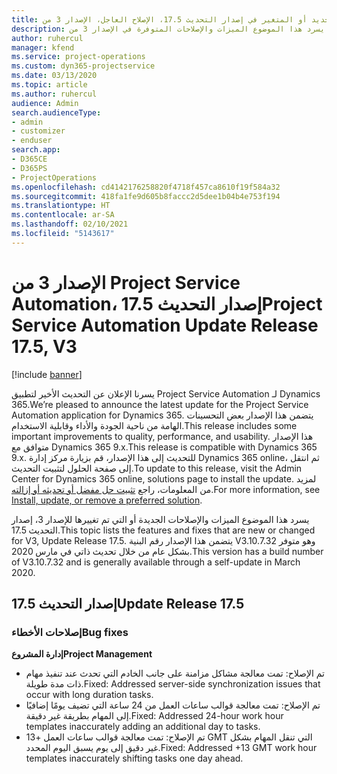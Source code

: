 ```yaml
---
title: الجديد أو المتغير في إصدار التحديث 17.5، الإصلاح العاجل، الإصدار 3 من Project Service Automation
description: يسرد هذا الموضوع الميزات والإصلاحات المتوفرة في الإصدار 3 من Project Service Automation، إصدار التحديث 17.5.
author: ruhercul
manager: kfend
ms.service: project-operations
ms.custom: dyn365-projectservice
ms.date: 03/13/2020
ms.topic: article
ms.author: ruhercul
audience: Admin
search.audienceType:
- admin
- customizer
- enduser
search.app:
- D365CE
- D365PS
- ProjectOperations
ms.openlocfilehash: cd4142176258820f4718f457ca8610f19f584a32
ms.sourcegitcommit: 418fa1fe9d605b8faccc2d5dee1b04b4e753f194
ms.translationtype: HT
ms.contentlocale: ar-SA
ms.lasthandoff: 02/10/2021
ms.locfileid: "5143617"
---
```

# <a name="project-service-automation-update-release-175-v3"></a><span data-ttu-id="aa6cf-103">الإصدار 3 من Project Service Automation، إصدار التحديث 17.5</span><span class="sxs-lookup"><span data-stu-id="aa6cf-103">Project Service Automation Update Release 17.5, V3</span></span>

[!include [banner](../includes/psa-now-project-operations.md)]

<span data-ttu-id="aa6cf-104">يسرنا الإعلان عن التحديث الأخير لتطبيق Project Service Automation لـ Dynamics 365.</span><span class="sxs-lookup"><span data-stu-id="aa6cf-104">We’re pleased to announce the latest update for the Project Service Automation application for Dynamics 365.</span></span> <span data-ttu-id="aa6cf-105">يتضمن هذا الإصدار بعض التحسينات الهامة من ناحية الجودة والأداء وقابلية الاستخدام.</span><span class="sxs-lookup"><span data-stu-id="aa6cf-105">This release includes some important improvements to quality, performance, and usability.</span></span>  <span data-ttu-id="aa6cf-106">هذا الإصدار متوافق مع Dynamics 365 9.x.</span><span class="sxs-lookup"><span data-stu-id="aa6cf-106">This release is compatible with Dynamics 365 9.x.</span></span> <span data-ttu-id="aa6cf-107">للتحديث إلى هذا الإصدار، قم بزيارة مركز إدارة Dynamics 365 online، ثم انتقل إلى صفحة الحلول لتثبيت التحديث.</span><span class="sxs-lookup"><span data-stu-id="aa6cf-107">To update to this release, visit the Admin Center for Dynamics 365 online, solutions page to install the update.</span></span> <span data-ttu-id="aa6cf-108">لمزيد من المعلومات، راجع [تثبيت حل مفضل أو تحديثه أو إزالته](https://docs.microsoft.com/power-platform/admin/install-remove-preferred-solution).</span><span class="sxs-lookup"><span data-stu-id="aa6cf-108">For more information, see [Install, update, or remove a preferred solution](https://docs.microsoft.com/power-platform/admin/install-remove-preferred-solution).</span></span>

<span data-ttu-id="aa6cf-109">يسرد هذا الموضوع الميزات والإصلاحات الجديدة أو التي تم تغييرها للإصدار 3، إصدار التحديث 17.5.</span><span class="sxs-lookup"><span data-stu-id="aa6cf-109">This topic lists the features and fixes that are new or changed for V3, Update Release 17.5.</span></span> <span data-ttu-id="aa6cf-110">يتضمن هذا الإصدار رقم البنية V3.10.7.32 وهو متوفر بشكل عام من خلال تحديث ذاتي في مارس 2020.</span><span class="sxs-lookup"><span data-stu-id="aa6cf-110">This version has a build number of V3.10.7.32 and is generally available through a self-update in March 2020.</span></span>


## <a name="update-release-175"></a><span data-ttu-id="aa6cf-111">إصدار التحديث 17.5</span><span class="sxs-lookup"><span data-stu-id="aa6cf-111">Update Release 17.5</span></span>

### <a name="bug-fixes"></a><span data-ttu-id="aa6cf-112">إصلاحات الأخطاء</span><span class="sxs-lookup"><span data-stu-id="aa6cf-112">Bug fixes</span></span>


<span data-ttu-id="aa6cf-113">**إدارة المشروع**</span><span class="sxs-lookup"><span data-stu-id="aa6cf-113">**Project Management**</span></span>

- <span data-ttu-id="aa6cf-114">تم الإصلاح: تمت معالجة مشاكل مزامنة على جانب الخادم التي تحدث عند تنفيذ مهام ذات مدة طويلة.</span><span class="sxs-lookup"><span data-stu-id="aa6cf-114">Fixed: Addressed server-side synchronization issues that occur with long duration tasks.</span></span>
- <span data-ttu-id="aa6cf-115">تم الإصلاح: تمت معالجة قوالب ساعات العمل من 24 ساعة التي تضيف يومًا إضافيًا إلى المهام بطريقة غير دقيقة.</span><span class="sxs-lookup"><span data-stu-id="aa6cf-115">Fixed: Addressed 24-hour work hour templates inaccurately adding an additional day to tasks.</span></span>
- <span data-ttu-id="aa6cf-116">تم الإصلاح: تمت معالجة قوالب ساعات العمل +13 GMT التي تنقل المهام بشكل غير دقيق إلى يوم يسبق اليوم المحدد.</span><span class="sxs-lookup"><span data-stu-id="aa6cf-116">Fixed: Addressed +13 GMT work hour templates inaccurately shifting tasks one day ahead.</span></span>

